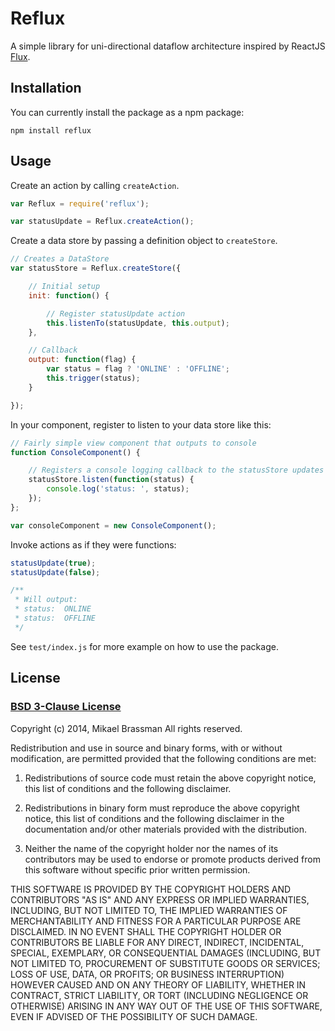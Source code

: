 # Reflux

A simple library for uni-directional dataflow architecture inspired by ReactJS [Flux](http://facebook.github.io/react/blog/2014/05/06/flux.html).

## Installation

You can currently install the package as a npm package:

    npm install reflux

## Usage

Create an action by calling `createAction`.

```javascript
var Reflux = require('reflux');

var statusUpdate = Reflux.createAction();
```

Create a data store by passing a definition object to `createStore`.

```javascript
// Creates a DataStore
var statusStore = Reflux.createStore({

    // Initial setup
    init: function() {

        // Register statusUpdate action
        this.listenTo(statusUpdate, this.output);
    },

    // Callback
    output: function(flag) {
        var status = flag ? 'ONLINE' : 'OFFLINE';
        this.trigger(status);
    }

});
```

In your component, register to listen to your data store like this:

```javascript
// Fairly simple view component that outputs to console
function ConsoleComponent() {

    // Registers a console logging callback to the statusStore updates
    statusStore.listen(function(status) {
        console.log('status: ', status);
    });
};

var consoleComponent = new ConsoleComponent();
```

Invoke actions as if they were functions:

```javascript
statusUpdate(true);
statusUpdate(false);

/**
 * Will output:
 * status:  ONLINE
 * status:  OFFLINE
 */
```

See `test/index.js` for more example on how to use the package.

## License

### [BSD 3-Clause License](http://opensource.org/licenses/BSD-3-Clause)

Copyright (c) 2014, Mikael Brassman
All rights reserved.

Redistribution and use in source and binary forms, with or without modification, are permitted provided that the following conditions are met:

1. Redistributions of source code must retain the above copyright notice, this list of conditions and the following disclaimer.

2. Redistributions in binary form must reproduce the above copyright notice, this list of conditions and the following disclaimer in the documentation and/or other materials provided with the distribution.

3. Neither the name of the copyright holder nor the names of its contributors may be used to endorse or promote products derived from this software without specific prior written permission.

THIS SOFTWARE IS PROVIDED BY THE COPYRIGHT HOLDERS AND CONTRIBUTORS "AS IS" AND ANY EXPRESS OR IMPLIED WARRANTIES, INCLUDING, BUT NOT LIMITED TO, THE IMPLIED WARRANTIES OF MERCHANTABILITY AND FITNESS FOR A PARTICULAR PURPOSE ARE DISCLAIMED. IN NO EVENT SHALL THE COPYRIGHT HOLDER OR CONTRIBUTORS BE LIABLE FOR ANY DIRECT, INDIRECT, INCIDENTAL, SPECIAL, EXEMPLARY, OR CONSEQUENTIAL DAMAGES (INCLUDING, BUT NOT LIMITED TO, PROCUREMENT OF SUBSTITUTE GOODS OR SERVICES; LOSS OF USE, DATA, OR PROFITS; OR BUSINESS INTERRUPTION) HOWEVER CAUSED AND ON ANY THEORY OF LIABILITY, WHETHER IN CONTRACT, STRICT LIABILITY, OR TORT (INCLUDING NEGLIGENCE OR OTHERWISE) ARISING IN ANY WAY OUT OF THE USE OF THIS SOFTWARE, EVEN IF ADVISED OF THE POSSIBILITY OF SUCH DAMAGE.